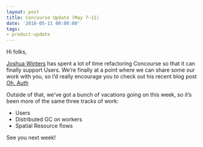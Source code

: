 ```yaml
---
layout: post
title: Concourse Update (May 7–11)
date: '2018-05-11 00:00:00'
tags:
- product-update
---
```


Hi folks,

[Joshua Winters](https://medium.com/u/d6d52be6c4b0) has spent a lot of time refactoring Concourse so that it can finally support Users. We’re finally at a point where we can share some our work with you, so I’d really encourage you to check out his recent blog post [Oh, Auth](https://medium.com/concourse-ci/oh-auth-f4fe68438171)

Outside of that, we’ve got a bunch of vacations going on this week, so it’s been more of the same three tracks of work:

- Users
- Distributed GC on workers
- Spatial Resource flows

See you next week!

